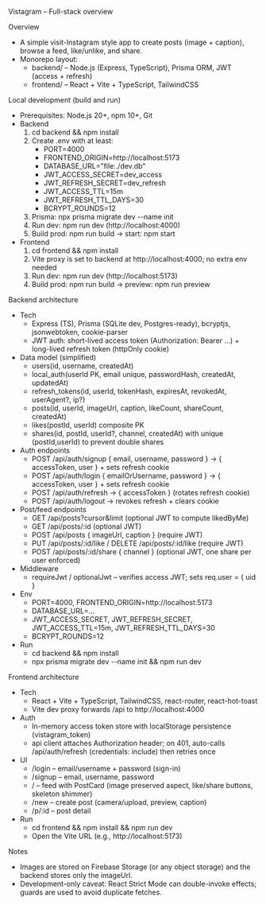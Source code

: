 Vistagram – Full-stack overview

Overview
- A simple visit-Instagram style app to create posts (image + caption), browse a feed, like/unlike, and share.
- Monorepo layout:
  - backend/ – Node.js (Express, TypeScript), Prisma ORM, JWT (access + refresh)
  - frontend/ – React + Vite + TypeScript, TailwindCSS

Local development (build and run)
- Prerequisites: Node.js 20+, npm 10+, Git
- Backend
  1) cd backend && npm install
  2) Create .env with at least:
     - PORT=4000
     - FRONTEND_ORIGIN=http://localhost:5173
     - DATABASE_URL="file:./dev.db"
     - JWT_ACCESS_SECRET=dev_access
     - JWT_REFRESH_SECRET=dev_refresh
     - JWT_ACCESS_TTL=15m
     - JWT_REFRESH_TTL_DAYS=30
     - BCRYPT_ROUNDS=12
  3) Prisma: npx prisma migrate dev --name init
  4) Run dev: npm run dev (http://localhost:4000)
  5) Build prod: npm run build → start: npm start
- Frontend
  1) cd frontend && npm install
  2) Vite proxy is set to backend at http://localhost:4000; no extra env needed
  3) Run dev: npm run dev (http://localhost:5173)
  4) Build prod: npm run build → preview: npm run preview

Backend architecture
- Tech
  - Express (TS), Prisma (SQLite dev, Postgres-ready), bcryptjs, jsonwebtoken, cookie-parser
  - JWT auth: short-lived access token (Authorization: Bearer ...) + long-lived refresh token (httpOnly cookie)
- Data model (simplified)
  - users(id, username, createdAt)
  - local_auth(userId PK, email unique, passwordHash, createdAt, updatedAt)
  - refresh_tokens(id, userId, tokenHash, expiresAt, revokedAt, userAgent?, ip?)
  - posts(id, userId, imageUrl, caption, likeCount, shareCount, createdAt)
  - likes(postId, userId) composite PK
  - shares(id, postId, userId?, channel, createdAt) with unique (postId,userId) to prevent double shares
- Auth endpoints
  - POST /api/auth/signup { email, username, password } → { accessToken, user } + sets refresh cookie
  - POST /api/auth/login { emailOrUsername, password } → { accessToken, user } + sets refresh cookie
  - POST /api/auth/refresh → { accessToken } (rotates refresh cookie)
  - POST /api/auth/logout → revokes refresh + clears cookie
- Post/feed endpoints
  - GET /api/posts?cursor&limit (optional JWT to compute likedByMe)
  - GET /api/posts/:id (optional JWT)
  - POST /api/posts { imageUrl, caption } (require JWT)
  - PUT /api/posts/:id/like / DELETE /api/posts/:id/like (require JWT)
  - POST /api/posts/:id/share { channel } (optional JWT, one share per user enforced)
- Middleware
  - requireJwt / optionalJwt – verifies access JWT; sets req.user = { uid }
- Env
  - PORT=4000, FRONTEND_ORIGIN=http://localhost:5173
  - DATABASE_URL=...
  - JWT_ACCESS_SECRET, JWT_REFRESH_SECRET, JWT_ACCESS_TTL=15m, JWT_REFRESH_TTL_DAYS=30
  - BCRYPT_ROUNDS=12
- Run
  - cd backend && npm install
  - npx prisma migrate dev --name init && npm run dev

Frontend architecture
- Tech
  - React + Vite + TypeScript, TailwindCSS, react-router, react-hot-toast
  - Vite dev proxy forwards /api to http://localhost:4000
- Auth
  - In-memory access token store with localStorage persistence (vistagram_token)
  - api client attaches Authorization header; on 401, auto-calls /api/auth/refresh (credentials: include) then retries once
- UI
  - /login – email/username + password (sign-in)
  - /signup – email, username, password
  - / – feed with PostCard (image preserved aspect, like/share buttons, skeleton shimmer)
  - /new – create post (camera/upload, preview, caption)
  - /p/:id – post detail
- Run
  - cd frontend && npm install && npm run dev
  - Open the Vite URL (e.g., http://localhost:5173)

Notes
- Images are stored on Firebase Storage (or any object storage) and the backend stores only the imageUrl.
- Development-only caveat: React Strict Mode can double-invoke effects; guards are used to avoid duplicate fetches.

